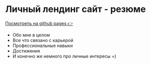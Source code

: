 # Личный лендинг сайт - резюме

[Посмотреть на github pages 👉](https://ya.ru)

* Обо мне в целом
* Все что связано с карьерой
* Профессиональные навыки
* Достижения
* И конечно же немного про личные интересы =)

